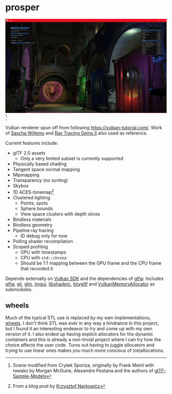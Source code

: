 # prosper
![screenshot](screenshot.png)[^1]

Vulkan renderer spun off from following https://vulkan-tutorial.com/. Work of [Sascha Willems](https://github.com/SaschaWillems) and [Ray Tracing Gems II](https://developer.nvidia.com/ray-tracing-gems-ii) also used as reference.

Current features include:
* glTF 2.0 assets
    * Only a very limited subset is currently supported
* Physically based shading
* Tangent space normal mapping
* Mipmapping
* Transparency (no sorting)
* Skybox
* 1D ACES-tonemap[^2]
* Clustered lighting
  * Points, spots
  * Sphere bounds
  * View space clusters with depth slices
* Bindless materials
* Bindless geometry
* Pipeline ray tracing
  * ID debug only for now
* Polling shader recompilation
* Scoped profiling
  * GPU with timestamps
  * CPU with `std::chrono`
  * Should be 1:1 mapping between the GPU frame and the CPU frame that recorded it

Depends externally on [Vulkan SDK](https://vulkan.lunarg.com/) and the dependencies of [glfw](https://github.com/glfw/glfw). Includes [glfw](https://github.com/glfw/glfw), [gli](https://github.com/g-truc/gli), [glm](https://github.com/g-truc/glm), [imgui](https://github.com/ocornut/imgui), [libshaderc](https://github.com/google/shaderc), [tinygltf](https://github.com/syoyo/tinygltf) and [VulkanMemoryAllocator](https://github.com/GPUOpen-LibrariesAndSDKs/VulkanMemoryAllocator) as submodules.

## wheels

Much of the typical STL use is replaced by my own implementations, [wheels](https://github.com/sndels/wheels). I don't think STL was ever in any way a hindrance in this project, but I found it an interesting endeavor to try and come up with my own version of it. I also ended up having explicit allocators for the dynamic containers and this is already a non-trivial project where I can try how the choice affects the user code. Turns out having to juggle allocators and trying to use linear ones makes you much more concious of (re)allocations.

[^1]:Scene modified from Crytek Sponza, originally by Frank Meinl with tweaks by Morgan McGuire, Alexandre Pestana and the authors of [glTF-Sample-Models](https://github.com/KhronosGroup/glTF-Sample-Models/tree/master/2.0/Sponza)
[^2]:From a blog post by [Krzysztof Narkowicz](https://knarkowicz.wordpress.com/2016/01/06/aces-filmic-tone-mapping-curve)
